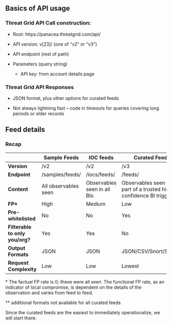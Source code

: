 ## Basics of API usage
### Threat Grid API Call construction:

-   Root:    h<i></i>ttps://panacea.threatgrid.com/api/

-   API version: v[23]/    (one of “v2” or “v3”)

-   API endpoint (rest of path)

-   Parameters (query string)

    -   API key: from account details page

### Threat Grid API Responses

-   JSON format, plus other options for curated feeds

-   Not always lightning fast – code in timeouts for queries covering long
    periods or older records

## Feed details
### Recap
|                                 | **Sample Feeds**     | **IOC feeds**               | **Curated Feeds**                                                   |
|---------------------------------|----------------------|-----------------------------|---------------------------------------------------------------------|
| **Version**                        | /v2 | /v2 | /v3  |
| **Endpoint**                        | /samples/feeds/      | /iocs/feeds/                | /feeds/                                                             |
| **Content**                     | All observables seen | Observables seen in all BIs | Observables seen as part of a trusted high confidence BI triggering |
| **FP\***                        | High                 | Medium                      | Low                                                                 |
| **Pre-whitelisted**             | No                   | No                          | Yes                                                                 |
| **Filterable to only you/org?** | Yes                  | Yes                         | No                                                                  |
| **Output Formats**              | JSON                 | JSON                        | JSON/CSV/Snort/STIX\*\*                                             |
| **Request Complexity**          | Low                  | Low                         | Lowest                                                              |

\* The factual FP rate is 0; these were all seen. The functional FP rate, as an
indicator of local compromise, is dependent on the details of the observation
and varies from feed to feed.

\*\* additional formats not available for all curated feeds

Since the curated feeds are the easiest to immediately operationalize, we will
start there.
